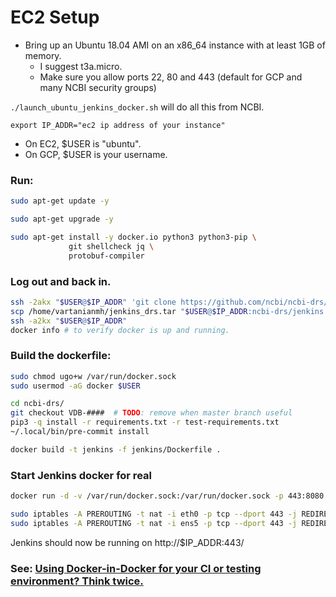 # EC2 Setup

* Bring up an Ubuntu 18.04 AMI on an x86_64 instance with at
least 1GB of memory.
  * I suggest t3a.micro.
  * Make sure you allow ports 22, 80 and 443 (default for GCP and many NCBI
                                              security groups)

`./launch_ubuntu_jenkins_docker.sh` will do all this from NCBI.

`export IP_ADDR="ec2 ip address of your instance"`

* On EC2, $USER is "ubuntu".
* On GCP, $USER is your username.

### Run:
```bash
sudo apt-get update -y

sudo apt-get upgrade -y

sudo apt-get install -y docker.io python3 python3-pip \
             git shellcheck jq \
             protobuf-compiler
```
### Log out and back in.
```bash
ssh -2akx "$USER@$IP_ADDR" 'git clone https://github.com/ncbi/ncbi-drs/'
scp /home/vartanianmh/jenkins_drs.tar "$USER@$IP_ADDR:ncbi-drs/jenkins.tar" # TODO
ssh -a2kx "$USER@$IP_ADDR"
docker info # to verify docker is up and running.
```

### Build the dockerfile:

```bash
sudo chmod ugo+w /var/run/docker.sock
sudo usermod -aG docker $USER

cd ncbi-drs/
git checkout VDB-####  # TODO: remove when master branch useful
pip3 -q install -r requirements.txt -r test-requirements.txt
~/.local/bin/pre-commit install

docker build -t jenkins -f jenkins/Dockerfile .

```
### Start Jenkins docker for real

```bash
docker run -d -v /var/run/docker.sock:/var/run/docker.sock -p 443:8080 jenkins

sudo iptables -A PREROUTING -t nat -i eth0 -p tcp --dport 443 -j REDIRECT --to-port 8080
sudo iptables -A PREROUTING -t nat -i ens5 -p tcp --dport 443 -j REDIRECT --to-port 8080
```

Jenkins should now be running on http://$IP_ADDR:443/

### See: [Using Docker-in-Docker for your CI or testing environment? Think twice.](http://jpetazzo.github.io/2015/09/03/do-not-use-docker-in-docker-for-ci/)
